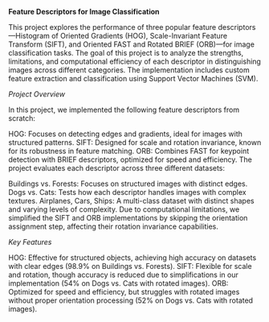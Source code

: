 **Feature Descriptors for Image Classification**

This project explores the performance of three popular feature descriptors—Histogram of Oriented Gradients (HOG), Scale-Invariant Feature Transform (SIFT), and Oriented FAST and Rotated BRIEF (ORB)—for image classification tasks. The goal of this project is to analyze the strengths, limitations, and computational efficiency of each descriptor in distinguishing images across different categories. The implementation includes custom feature extraction and classification using Support Vector Machines (SVM).

*Project Overview*

In this project, we implemented the following feature descriptors from scratch:

HOG: Focuses on detecting edges and gradients, ideal for images with structured patterns.
SIFT: Designed for scale and rotation invariance, known for its robustness in feature matching.
ORB: Combines FAST for keypoint detection with BRIEF descriptors, optimized for speed and efficiency.
The project evaluates each descriptor across three different datasets:

Buildings vs. Forests: Focuses on structured images with distinct edges.
Dogs vs. Cats: Tests how each descriptor handles images with complex textures.
Airplanes, Cars, Ships: A multi-class dataset with distinct shapes and varying levels of complexity.
Due to computational limitations, we simplified the SIFT and ORB implementations by skipping the orientation assignment step, affecting their rotation invariance capabilities.

*Key Features*

HOG: Effective for structured objects, achieving high accuracy on datasets with clear edges (98.9% on Buildings vs. Forests).
SIFT: Flexible for scale and rotation, though accuracy is reduced due to simplifications in our implementation (54% on Dogs vs. Cats with rotated images).
ORB: Optimized for speed and efficiency, but struggles with rotated images without proper orientation processing (52% on Dogs vs. Cats with rotated images).
